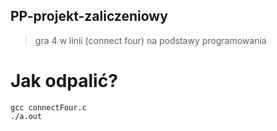 ## PP-projekt-zaliczeniowy
> gra 4 w linii (connect four) na podstawy programowania
# Jak odpalić?
```
gcc connectFour.c
./a.out
```
